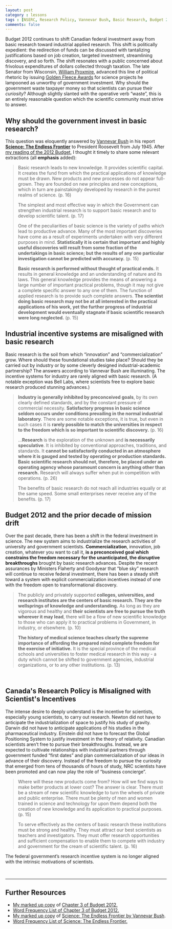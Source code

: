 ```yaml
---
layout: post
category : lessons
tags : [NSERC, Research Policy, Vannevar Bush, Basic Research, Budget 2012]
comments: false
---
```

<!-- -->

Budget 2012 continues to shift Canadian federal investment away from basic research toward industrial applied research. This shift is politically expedient: the redirection of funds can be discussed with tantalizing justifications based on job creation, targeted investment, streamlining discovery, and so forth. The shift resonates with a public concerned about frivolous expenditures of dollars collected through taxation. The late Senator from Wisconsin, <a href="http://en.wikipedia.org/wiki/William_Proxmire">William Proxmire</a>, advanced this line of political rhetoric by issuing <a href="http://en.wikipedia.org/wiki/Golden_Fleece_Award">Golden Fleece Awards</a> for science projects he lampooned as unworthy of government investment. Why should the government waste taxpayer money so that scientists can pursue their <em>curiosity</em>? Although slightly slanted with the operative verb “waste”, this is an entirely reasonable question which the scientific community must strive to answer.
<h2 id="whyshouldthegovernmentinvestinbasicresearch">Why should the government invest in basic research?</h2>
This question was eloquently answered by <a href="http://en.wikipedia.org/wiki/Vannevar_Bush">Vannevar Bush</a> in his report <strong><a href="http://www.nsf.gov/about/history/vbush1945.htm">Science: The Endless Frontier</a></strong> to President Roosevelt from July 1945. After <a href="http://www.math.toronto.edu/colliand/images/Budget_2012_MarkedUp.pdf">my reading of the 2012 Budget</a>, I thought it timely to share some relevant extractions (all <strong>emphasis</strong> added):
<blockquote>Basic research leads to new knowledge. It provides scientific capital. It creates the fund from which the practical applications of knowledge must be drawn. New products and new processes do not appear full-grown. They are founded on new principles and new conceptions, which in turn are painstakingly developed by research in the purest realms of science. (p. 16)

The simplest and most effective way in which the Government can strengthen industrial research is to support basic research and to develop scientific talent. (p. 17)

One of the peculiarities of basic science is the variety of paths which lead to productive advance. Many of the most important discoveries have come as a result of experiments undertaken with very different purposes in mind. <strong>Statistically it is certain that important and highly useful discoveries will result from some fraction of the undertakings in basic science; but the results of any one particular investigation cannot be predicted with accuracy.</strong> (p. 15)

<strong>Basic research is performed without thought of practical ends.</strong> It results in general knowledge and an understanding of nature and its laws. This general knowledge provides the means of answering a large number of important practical problems, though it may not give a complete specific answer to any one of them. The function of applied research is to provide such complete answers. <strong>The scientist doing basic research may not be at all interested in the practical applications of his work, yet the further progress of industrial development would eventually stagnate if basic scientific research were long neglected.</strong> (p. 15)</blockquote>
<h2 id="industrialincentivesystemsaremisalignedwithbasicresearch">Industrial incentive systems are misaligned with basic research</h2>
Basic research is the soil from which “innovation” and “commercialization” grow. Where should these foundational studies take place? Should they be carried out by industry or by some cleverly designed industrial-academic partnership? The answers according to Vannevar Bush are illuminating. The incentive systems for industry are rarely aligned with basic research. (A notable exception was Bell Labs, where scientists free to explore basic research produced stunning advances.)
<blockquote><strong>Industry is generally inhibited by preconceived goals</strong>, by its own clearly defined standards, and by the constant pressure of commercial necessity. <strong>Satisfactory progress in basic science seldom occurs under conditions prevailing in the normal industrial laboratory</strong>. There are some notable exceptions, it is true, but even in such cases it is <strong>rarely possible to match the universities in respect to the freedom which is so important to scientific discovery.</strong> (p. 16)

…<strong>Research</strong> is the exploration of the unknown and <strong>is necessarily speculative</strong>. It is inhibited by conventional approaches, traditions, and standards. It <strong>cannot be satisfactorily conducted in an atmosphere where it is gauged and tested by operating or production standards.</strong><strong> Basic scientific research should not, therefore, be placed under an operating agency whose paramount concern is anything other than research.</strong> Research will always suffer when put in competition with operations. (p. 26)

The benefits of basic research do not reach all industries equally or at the same speed. Some small enterprises never receive any of the benefits. (p. 17)</blockquote>
<h2 id="canadassciencepolicymisalignment">Budget 2012 and the prior decade of mission drift</h2>
Over the past decade, there has been a shift in the federal investment in science. The new system aims to industrialize the research activities of university and government scientists. <strong>Commercialization</strong>, innovation, job creation, whatever you want to call it, <strong>is a preconceived goal which constrains the freedom necessary for the unanticipated, the disruptive breakthroughs</strong> brought by basic research advances. Despite the recent assurances by Ministers Flaherty and Goodyear that “blue sky” research will continue to receive federal investment, there has been a steady shift toward a system with explicit commercialization incentives instead of one with the freedom open to transformational discovery.
<blockquote>The publicly and privately supported <strong>colleges, universities, and research institutes are the centers of basic research. They are the wellsprings of knowledge and understanding.</strong> As long as they are vigorous and healthy and <strong>their scientists are free to pursue the truth wherever it may lead</strong>, there will be a flow of new scientific knowledge to those who can apply it to practical problems in Government, in industry, or elsewhere. (p. 10)

<strong>The history of medical science teaches clearly the supreme importance of affording the prepared mind complete freedom for the exercise of initiative.</strong> It is the special province of the medical schools and universities to foster medical research in this way - a duty which cannot be shifted to government agencies, industrial organizations, or to any other institutions. (p. 13)</blockquote>
&nbsp;
<h2>Canada's Research Policy is Misaligned with Scientist's Incentives</h2>
The intense desire to deeply understand is the incentive for scientists, especially young scientists, to carry out research. Newton did not have to anticipate the industrialization of space to justify his study of gravity. Darwin did not have to anticipate applications of his studies in the pharmaceutical industry. Einstein did not have to forecast the Global Positioning System to justify investment in the theory of relativity. Canadian scientists aren’t free to pursue their breakthroughs. Instead, we are expected to cultivate relationships with industrial partners through government funded “first dates” and plan commercialization of our ideas in advance of their discovery. Instead of the freedom to pursue the curiosity that emerged from tens of thousands of hours of study, NRC scientists have been promoted and can now play the role of “business concierge”.
<blockquote>Where will these new products come from? How will we find ways to make better products at lower cost? The answer is clear. There must be a stream of new scientific knowledge to turn the wheels of private and public enterprise. There must be plenty of men and women trained in science and technology for upon them depend both the creation of new knowledge and its application to practical purposes. (p. 15)

To serve effectively as the centers of basic research these institutions must be strong and healthy. They must attract our best scientists as teachers and investigators. They must offer research opportunities and sufficient compensation to enable them to compete with industry and government for the cream of scientific talent. (p. 16)</blockquote>
The federal government’s research incentive system is no longer aligned with the intrinsic motivations of scientists.

&nbsp;

<hr />

<h2>Further Resources</h2>
<ul>
	<li> <a href="http://www.math.toronto.edu/colliand/images/Budget_2012_MarkedUp.pdf">My marked up copy</a> of <a href="http://www.budget.gc.ca/2012/plan/chap3-1-eng.html#a9">Chapter 3 of Budget 2012.</a></li>
	<li><a href="http://www.math.toronto.edu/colliand/ResearchPolicy/budgetwords.html">Word Frequency List of Chapter 3 of Budget 2012.</a></li>
	<li><a href="http://www.math.toronto.edu/colliand/images/1945_Bush_Science_the_Endless_Frontier_MarkedUp.pdf">My marked up copy</a> of <a href="http://www.nsf.gov/about/history/vbush1945.htm">Science: The Endless Frontier by Vannevar Bush</a>.</li>
	<li><a href="http://www.math.toronto.edu/colliand/ResearchPolicy/bushwords.html">Word Frequency List of Science: The Endless Frontier.</a></li>
</ul>